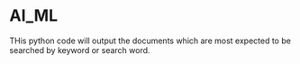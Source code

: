 # AI_ML
THis python code will output the documents which are most expected to be searched by keyword or search word.
